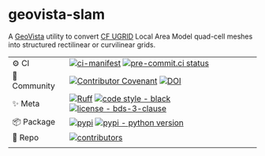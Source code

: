# geovista-slam

A [GeoVista](https://github.com/bjlittle/geovista) utility to convert [CF UGRID](https://ugrid-conventions.github.io/ugrid-conventions/) Local Area Model quad-cell meshes
into structured rectilinear or curvilinear grids.

| |                                                                                                                                                                                                                                                                                                                                                                                                                             |
| --- |-----------------------------------------------------------------------------------------------------------------------------------------------------------------------------------------------------------------------------------------------------------------------------------------------------------------------------------------------------------------------------------------------------------------------------|
| ⚙️ CI | [![ci-manifest](https://github.com/bjlittle/geovista-slam/actions/workflows/ci-manifest.yml/badge.svg)](https://github.com/bjlittle/geovista-slam/actions/workflows/ci-manifest.yml) [![pre-commit.ci status](https://results.pre-commit.ci/badge/github/bjlittle/geovista-slam/main.svg)](https://results.pre-commit.ci/latest/github/bjlittle/geovista-slam/main)                                                         |
| 💬 Community | [![Contributor Covenant](https://img.shields.io/badge/Contributor%20Covenant-2.1-4baaaa.svg)](https://github.com/bjlittle/geovista-slam/blob/main/CODE_OF_CONDUCT.md) [![DOI](https://zenodo.org/badge/DOI/10.5281/zenodo.7837322.svg)](https://doi.org/10.5281/zenodo.7837322)                                                                                                                                             |
| ✨ Meta | [![Ruff](https://img.shields.io/endpoint?url=https://raw.githubusercontent.com/charliermarsh/ruff/main/assets/badge/v1.json)](https://github.com/charliermarsh/ruff) [![code style - black](https://img.shields.io/badge/code%20style-black-000000.svg)](https://github.com/psf/black) [![license - bds-3-clause](https://img.shields.io/github/license/bjlittle/slam)](https://github.com/bjlittle/slam/blob/main/LICENSE) |
| 📦 Package | [![pypi](https://img.shields.io/pypi/v/geovista-slam?color=orange&label=pypi&logo=python&logoColor=white)](https://pypi.org/project/geovista-slam/) [![pypi - python version](https://img.shields.io/pypi/pyversions/geovista-slam.svg?color=orange&logo=python&label=Python&logoColor=white)](https://pypi.org/project/geovista-slam/)                                                                                     |
| 🧰 Repo | [![contributors](https://img.shields.io/github/contributors/bjlittle/slam)](https://github.com/bjlittle/slam/graphs/contributors)                                                                                                                                                                                                                                                                                           |
| |                                                                                                                                                                                                                                                                                                                                                                                                                             |
